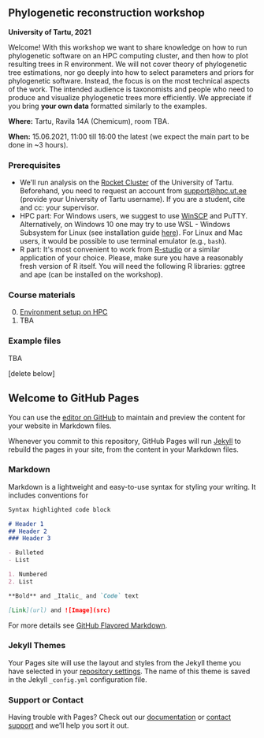 ## Phylogenetic reconstruction workshop
**University of Tartu, 2021** 

Welcome! With this workshop we want to share knowledge on how to run phylogenetic software on an HPC computing cluster, and then how to plot resulting trees in R environment. We will not cover theory of phylogenetic tree estimations, nor go deeply into how to select parameters and priors for phylogenetic software. Instead, the focus is on the most technical aspects of the work. The intended audience is taxonomists and people who need to produce and visualize phylogenetic trees more efficiently. We appreciate if you bring **your own data** formatted similarly to the examples.

**Where:** Tartu, Ravila 14A (Chemicum), room TBA.

**When:** 15.06.2021, 11:00 till 16:00 the latest (we expect the main part to be done in ~3 hours).

### Prerequisites
- We'll run analysis on the [Rocket Cluster](https://hpc.ut.ee/en/resources/rocket-cluster-en/) of the University of Tartu. Beforehand, you need to request an account from support@hpc.ut.ee (provide your University of Tartu username). If you are a student, cite and cc: your supervisor.
- HPC part: For Windows users, we suggest to use [WinSCP](https://winscp.net/eng/downloads.php) and PuTTY.
Alternatively, on Windows 10 one may try to use WSL - Windows Subsystem for Linux (see installation guide [here](https://docs.microsoft.com/en-us/windows/wsl/install-win10)).
For Linux and Mac users, it would be possible to use terminal emulator (e.g., `bash`).
- R part: It's most convenient to work from [R-studio](https://www.rstudio.com/products/rstudio/download/) or a similar application of your choice. Please, make sure you have a reasonably fresh version of R itself. You will need the following R libraries: ggtree and ape (can be installed on the workshop).

### Course materials
0. [Environment setup on HPC](00.Environmen_setup.md)
1. TBA

### Example files
TBA

[delete below]
## Welcome to GitHub Pages

You can use the [editor on GitHub](https://github.com/Mycology-Microbiology-Center/Phylo2021/edit/main/docs/index.md) to maintain and preview the content for your website in Markdown files.

Whenever you commit to this repository, GitHub Pages will run [Jekyll](https://jekyllrb.com/) to rebuild the pages in your site, from the content in your Markdown files.

### Markdown

Markdown is a lightweight and easy-to-use syntax for styling your writing. It includes conventions for

```markdown
Syntax highlighted code block

# Header 1
## Header 2
### Header 3

- Bulleted
- List

1. Numbered
2. List

**Bold** and _Italic_ and `Code` text

[Link](url) and ![Image](src)
```

For more details see [GitHub Flavored Markdown](https://guides.github.com/features/mastering-markdown/).

### Jekyll Themes

Your Pages site will use the layout and styles from the Jekyll theme you have selected in your [repository settings](https://github.com/Mycology-Microbiology-Center/Phylo2021/settings/pages). The name of this theme is saved in the Jekyll `_config.yml` configuration file.

### Support or Contact

Having trouble with Pages? Check out our [documentation](https://docs.github.com/categories/github-pages-basics/) or [contact support](https://support.github.com/contact) and we’ll help you sort it out.



